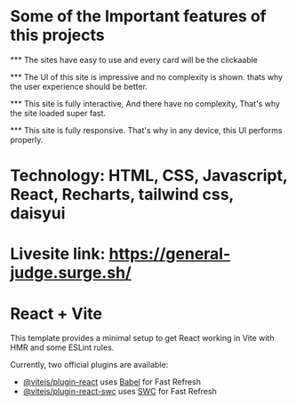 # Some of the Important features of this projects

*** The sites have easy to use and every card will be the clickaable

*** The  UI of this site is impressive and no complexity is shown. thats why the user experience should be better.

*** This site is fully interactive, And there have no complexity, That's why the site loaded super fast.

*** This site is fully responsive. That's why in any device, this UI performs properly.

# Technology: HTML, CSS, Javascript, React, Recharts, tailwind css, daisyui

# Livesite link: https://general-judge.surge.sh/ 


# React + Vite

This template provides a minimal setup to get React working in Vite with HMR and some ESLint rules.

Currently, two official plugins are available:

- [@vitejs/plugin-react](https://github.com/vitejs/vite-plugin-react/blob/main/packages/plugin-react/README.md) uses [Babel](https://babeljs.io/) for Fast Refresh
- [@vitejs/plugin-react-swc](https://github.com/vitejs/vite-plugin-react-swc) uses [SWC](https://swc.rs/) for Fast Refresh
